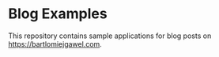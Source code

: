 # Blog Examples

This repository contains sample applications for blog posts on https://bartlomiejgawel.com.